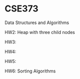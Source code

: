 # CSE373
Data Structures and Algorithms

HW2: Heap with three child nodes

HW3: 

HW4:

HW5:

HW6: Sorting Algorithms
